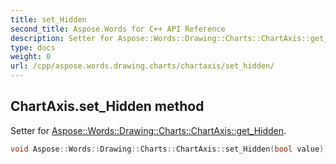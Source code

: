 ```yaml
---
title: set_Hidden
second_title: Aspose.Words for C++ API Reference
description: Setter for Aspose::Words::Drawing::Charts::ChartAxis::get_Hidden. 
type: docs
weight: 0
url: /cpp/aspose.words.drawing.charts/chartaxis/set_hidden/
---
```

## ChartAxis.set_Hidden method


Setter for [Aspose::Words::Drawing::Charts::ChartAxis::get_Hidden](./get_hidden/).

```cpp
void Aspose::Words::Drawing::Charts::ChartAxis::set_Hidden(bool value)
```

